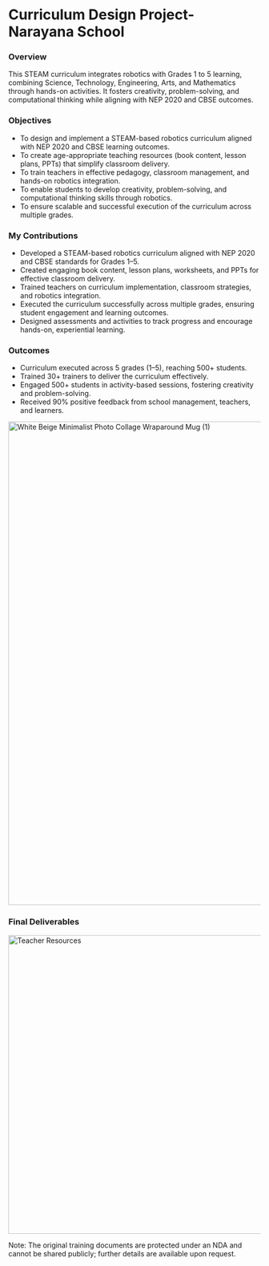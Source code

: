# Curriculum Design Project- Narayana School
### Overview
This STEAM curriculum integrates robotics with Grades 1 to 5 learning, combining Science, Technology, Engineering, Arts, and Mathematics through hands-on activities. It fosters creativity, problem-solving, and computational thinking while aligning with NEP 2020 and CBSE outcomes. 
### Objectives
- To design and implement a STEAM-based robotics curriculum aligned with NEP 2020 and CBSE learning outcomes.
- To create age-appropriate teaching resources (book content, lesson plans, PPTs) that simplify classroom delivery.
- To train teachers in effective pedagogy, classroom management, and hands-on robotics integration.
- To enable students to develop creativity, problem-solving, and computational thinking skills through robotics.
- To ensure scalable and successful execution of the curriculum across multiple grades.
### My Contributions
- Developed a STEAM-based robotics curriculum aligned with NEP 2020 and CBSE standards for Grades 1–5.
- Created engaging book content, lesson plans, worksheets, and PPTs for effective classroom delivery.
- Trained teachers on curriculum implementation, classroom strategies, and robotics integration.
- Executed the curriculum successfully across multiple grades, ensuring student engagement and learning outcomes.
- Designed assessments and activities to track progress and encourage hands-on, experiential learning.
### Outcomes
- Curriculum executed across 5 grades (1–5), reaching 500+ students.
- Trained 30+ trainers to deliver the curriculum effectively.
- Engaged 500+ students in activity-based sessions, fostering creativity and problem-solving.
- Received 90% positive feedback from school management, teachers, and learners.

<img width="2000" height="965" alt="White Beige Minimalist Photo Collage Wraparound Mug (1)" src="https://github.com/user-attachments/assets/dca6cfc6-9bf5-408c-bd52-ed9c3d87022a" />
  
### Final Deliverables
<img width="624" height="596" alt="Teacher Resources" src="https://github.com/user-attachments/assets/b0950020-4ecb-4164-8a4d-b5df2831c32c" />

Note: The original training documents are protected under an NDA and cannot be shared publicly; further details are available upon request.
